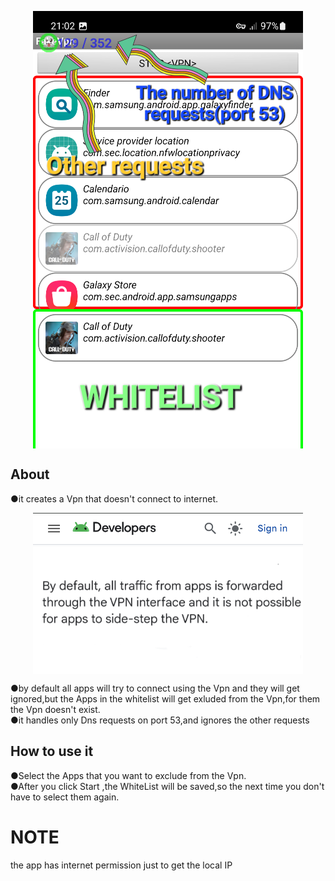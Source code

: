 <p align="center">
<img align="center" width="432" height="700" src="https://raw.githubusercontent.com/AM71113363/FakeVpn/master/image.png">
</p>

## About<br>
●it creates a Vpn that doesn't connect to internet.<br>
<p align="center">
<img align="center" width="432" height="258" src="https://raw.githubusercontent.com/AM71113363/FakeVpn/master/devs.png">
</p>
●by default all apps will try to connect using the Vpn and they will get ignored,but the Apps in the whitelist will get exluded from the Vpn,for them the Vpn doesn't exist.<br>
●it handles only Dns requests on port 53,and ignores the other requests<br>

## How to use it <br>
●Select the Apps that you want to exclude from the Vpn.<br>
●After you click Start <VPN> ,the WhiteList will be saved,so the next time you don't have to select them again.<br>

# NOTE <br>
the app has internet permission just to get the local IP<br>

